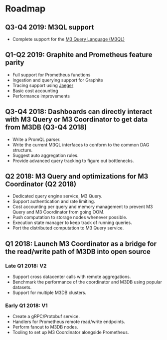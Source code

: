 # Roadmap

## Q3-Q4 2019: M3QL support
* Complete support for the [M3 Query Language (M3QL)](architecture/functions.md)

## Q1-Q2 2019: Graphite and Prometheus feature parity
* Full support for Prometheus functions
* Ingestion and querying support for Graphite
* Tracing support using [Jaeger](https://www.jaegertracing.io/)
* Basic cost accounting
* Performance improvements

## Q3-Q4 2018: Dashboards can directly interact with M3 Query or M3 Coordinator to get data from M3DB (Q3-Q4 2018)

* Write a PromQL parser.
* Write the current M3QL interfaces to conform to the common DAG structure.
* Suggest auto aggregation rules.
* Provide advanced query tracking to figure out bottlenecks.

## Q2 2018: M3 Query and optimizations for M3 Coordinator (Q2 2018)

* Dedicated query engine service, M3 Query.
* Support authentication and rate limiting.
* Cost accounting per query and memory management to prevent M3 Query and M3 Coordinator from going OOM.
* Push computation to storage nodes whenever possible.
* Execution state manager to keep track of running queries.
* Port the distributed computation to M3 Query service.

## Q1 2018: Launch M3 Coordinator as a bridge for the read/write path of M3DB into open source

### Late Q1 2018: V2
* Support cross datacenter calls with remote aggregations.
* Benchmark the performance of the coordinator and M3DB using popular datasets.
* Support for multiple M3DB clusters.

### Early Q1 2018: V1
* Create a gRPC/Protobuf service.
* Handlers for Prometheus remote read/write endpoints.
* Perform fanout to M3DB nodes.
* Tooling to set up M3 Coordinator alongside Prometheus.
